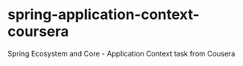 # spring-application-context-coursera
Spring Ecosystem and Core - Application Context task from Cousera
